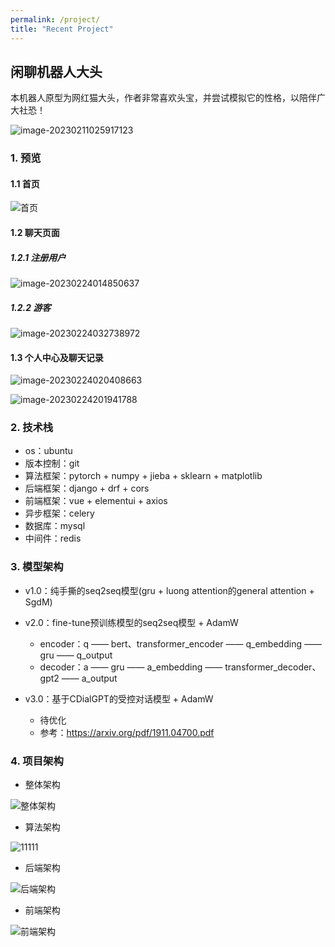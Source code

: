 ```yaml
---
permalink: /project/
title: "Recent Project"
---
```

## 闲聊机器人大头
本机器人原型为网红猫大头，作者非常喜欢头宝，并尝试模拟它的性格，以陪伴广大社恐！

<!-- <img src="assets/image-20230211025917123.png" alt="image-20230211025917123" style="zoom:50%;" /> -->
![image-20230211025917123](assets/image-20230211025917123.png)

### 1. 预览

#### 1.1 首页

![首页](assets/首页.jpg)

#### 1.2 聊天页面

##### 1.2.1 注册用户

![image-20230224014850637](assets/image-20230224014850637-16771757580111.png)

##### 1.2.2 游客

![image-20230224032738972](assets/image-20230224032738972.png)

#### 1.3 个人中心及聊天记录

![image-20230224020408663](assets/image-20230224020408663-16771757580112.png)

![image-20230224201941788](assets/image-20230224201941788.png)

### 2.  技术栈

- os：ubuntu
- 版本控制：git
- 算法框架：pytorch + numpy + jieba + sklearn + matplotlib 
- 后端框架：django + drf + cors
- 前端框架：vue + elementui + axios
- 异步框架：celery
- 数据库：mysql
- 中间件：redis

### 3.  模型架构
- v1.0：纯手撕的seq2seq模型(gru + luong attention的general attention + SgdM)

- v2.0：fine-tune预训练模型的seq2seq模型 + AdamW
  - encoder：q —— bert、transformer_encoder  —— q_embedding —— gru —— q_output
  - decoder：a —— gru —— a_embedding —— transformer_decoder、gpt2 ——  a_output

- v3.0：基于CDialGPT的受控对话模型 + AdamW
  - 待优化
  - 参考：https://arxiv.org/pdf/1911.04700.pdf

### 4.  项目架构

- 整体架构

<!--   <img src="assets/整体架构.png" alt="整体架构" style="zoom:50%;" /> -->
  ![整体架构](assets/整体架构.png)

- 算法架构

<!-- <img src="assets/算法架构.png" alt="算法架构" style="zoom:50%;" /> -->
  ![11111](https://user-images.githubusercontent.com/73695787/233110638-6b5c5e8c-6066-4b96-b05c-f7cee72e216a.png)


- 后端架构

<!-- <img src="assets/后端架构.png" alt="后端架构" style="zoom:50%;" /> -->
  ![后端架构](assets/后端架构.png)

- 前端架构

<!-- <img src="assets/前端架构.png" alt="前端架构" style="zoom:50%;" /> -->
 ![前端架构](assets/前端架构.png)

